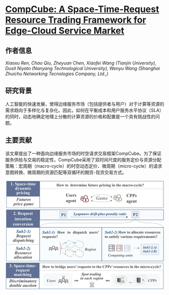 # [CompCube: A Space-Time-Request Resource Trading Framework for Edge-Cloud Service Market](https://doi.org/10.1109/TSC.2023.3261553)

## 作者信息
*Xiaoxu Ren, Chao Qiu, Zheyuan Chen, Xiaofei Wang (Tianjin University), Dusit Niyato (Nanyang Technological University), Wenyu Wang (Shanghai Zhuichu Networking Tecnologies Company, Ltd.,)*

## 研究背景
人工智能的快速发展，使得边缘服务市场（包括提供者与用户）对于计算等资源的需求趋向于多样化与复杂化。因此，如何在平衡成本和用户服务水平协议（SLA）的同时，动态地确定地理上分散的计算资源的价格和配置是一个具有挑战性的问题。

## 主要贡献
该文章提出了一种面向边缘服务市场的时空请求交易框架CompCube。为了保证服务供给与交易的稳定性，CompCube采用了双时间尺度的服务定价与资源分配策略：宏周期（macro-cycle）的时空动态定价、微周期（micro-cycle）的请求意图转换、微周期的资源匹配等双循环的期货-现货交易方式。

![](../../figs/tsc23-compcube.png)
